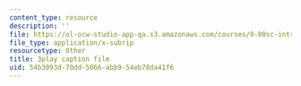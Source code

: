 ```yaml
---
content_type: resource
description: ''
file: https://ol-ocw-studio-app-qa.s3.amazonaws.com/courses/9-00sc-introduction-to-psychology-fall-2011/54b3093d70dd5066abb954eb78da41f6_v4ur5mna060.vtt
file_type: application/x-subrip
resourcetype: Other
title: 3play caption file
uid: 54b3093d-70dd-5066-abb9-54eb78da41f6
---
```

